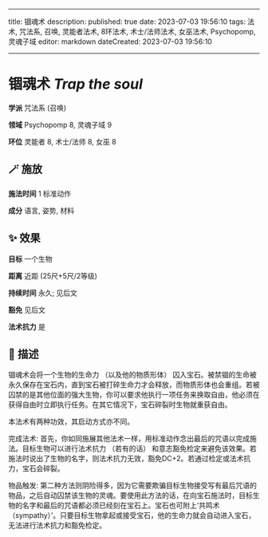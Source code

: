 
---
title: 锢魂术
description: 
published: true
date: 2023-07-03 19:56:10
tags: 法术, 咒法系, 召唤, 灵能者法术, 8环法术, 术士/法师法术, 女巫法术, Psychopomp, 灵魂子域
editor: markdown
dateCreated: 2023-07-03 19:56:10

---

# **锢魂术** *Trap the soul*

**学派** 咒法系 (召唤) 

**领域** Psychopomp 8, 灵魂子域 9

**环位** 灵能者 8, 术士/法师 8, 女巫 8

## 🪄 施放

**施法时间** 1 标准动作

**成分** 语言, 姿势, 材料

## ✨ 效果 

**目标** 一个生物 

**距离** 近距 (25尺+5尺/2等级)  

**持续时间** 永久; 见后文 

**豁免** 见后文

**法术抗力** 是

## 📖 描述

锢魂术会将一个生物的生命力 （以及他的物质形体） 囚入宝石。被禁锢的生命被永久保存在宝石内，直到宝石被打碎生命力才会释放，而物质形体也会重组。若被囚禁的是其他位面的强大生物，你可以要求他执行一项任务来换取自由，他必须在获得自由时立即执行任务。在其它情况下，宝石碎裂时生物就重获自由。

本法术有两种功效，其启动方式亦不同。

完成法术: 首先，你如同施展其他法术一样，用标准动作念出最后的咒语以完成施法。目标生物可以进行法术抗力 （若有的话） 和意志豁免检定来避免该效果。若施法时说出了生物的名字，则法术抗力无效，豁免DC+2。若通过检定或法术抗力，宝石会碎裂。

物品触发: 第二种方法则阴险得多，因为它需要欺骗目标生物接受写有最后咒语的物品，之后自动囚禁该生物的灵魂。要使用此方法的话，在向宝石施法时，目标生物的名字和最后的咒语都必须已经刻在宝石上。宝石也可附上‘共鸣术 （sympathy）’。只要目标生物拿起或接受宝石，他的生命力就会自动进入宝石，无法进行法术抗力和豁免检定。
    